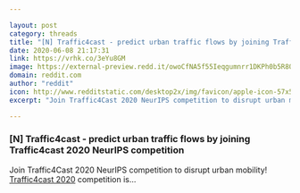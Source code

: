```yaml
---

layout: post
category: threads
title: "[N] Traffic4cast - predict urban traffic flows by joining Traffic4cast 2020 NeurIPS competition"
date: 2020-06-08 21:17:31
link: https://vrhk.co/3eYu8GM
image: https://external-preview.redd.it/owoCfNA5f55Ieqgumnrr1DKPh0b5R8OVArx_-ucBHAk.jpg?width=1024&height=536.12565445&auto=webp&crop=1024:536.12565445,smart&s=93e32c405129abb5f00c9c94f6e50c5272ca6df8
domain: reddit.com
author: "reddit"
icon: http://www.redditstatic.com/desktop2x/img/favicon/apple-icon-57x57.png
excerpt: "Join Traffic4Cast 2020 NeurIPS competition to disrupt urban mobility! [Traffic4cast 2020](<https://www.iarai.ac.at/traffic4cast/>) competition is..."

---
```


### [N] Traffic4cast - predict urban traffic flows by joining Traffic4cast 2020 NeurIPS competition

Join Traffic4Cast 2020 NeurIPS competition to disrupt urban mobility! [Traffic4cast 2020](<https://www.iarai.ac.at/traffic4cast/>) competition is...